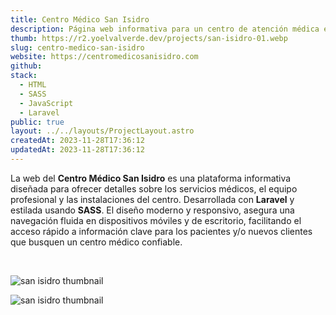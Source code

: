```yaml
---
title: Centro Médico San Isidro
description: Página web informativa para un centro de atención médica en Huamachuco.
thumb: https://r2.yoelvalverde.dev/projects/san-isidro-01.webp
slug: centro-medico-san-isidro
website: https://centromedicosanisidro.com
github:
stack:
  - HTML
  - SASS
  - JavaScript
  - Laravel
public: true
layout: ../../layouts/ProjectLayout.astro
createdAt: 2023-11-28T17:36:12
updatedAt: 2023-11-28T17:36:12
---
```


La web del **Centro Médico San Isidro** es una plataforma informativa diseñada para ofrecer detalles sobre los servicios médicos, el equipo profesional y las instalaciones del centro. Desarrollada con **Laravel** y estilada usando **SASS**. El diseño moderno y responsivo, asegura una navegación fluida en dispositivos móviles y de escritorio, facilitando el acceso rápido a información clave para los pacientes y/o nuevos clientes que busquen un centro médico confiable.

<br>

![san isidro thumbnail](https://r2.yoelvalverde.dev/projects/san-isidro-02.webp)

![san isidro thumbnail](https://r2.yoelvalverde.dev/projects/san-isidro-03.webp)
